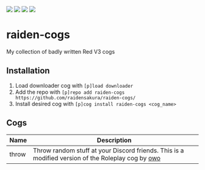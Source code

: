 [![](https://img.shields.io/badge/raiden--cogs-by%20Raiden-ff69b4)](https://github.com/raidensakura)
[![](https://discord.com/api/guilds/616969119685935162/widget.png)](https://dsc.gg/transience/) 
[![](https://img.shields.io/badge/Red%20DiscordBot-V3-red.svg)](https://github.com/Cog-Creators/Red-DiscordBot) 
[![](https://img.shields.io/badge/code%20style-black-000000.svg)](https://github.com/python/black) 
# raiden-cogs
 My collection of badly written Red V3 cogs
## Installation
1. Load downloader cog with `[p]load downloader`
2. Add the repo with `[p]repo add raiden-cogs https://github.com/raidensakura/raiden-cogs/`
3. Install desired cog with `[p]cog install raiden-cogs <cog_name>`
## Cogs
| Name | Description | 
| --- | --- | 
| throw | Throw random stuff at your Discord friends. This is a modified version of the Roleplay cog by [owo](https://github.com/o-wo/owo-cogs) | 
